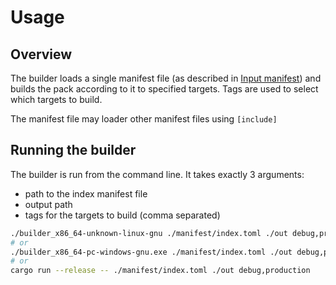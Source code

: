 # Usage
## Overview
The builder loads a single manifest file (as described in [Input manifest](./input-manifest.md.md)) and builds the pack according to it to specified targets. Tags are used to select which targets to build.

The manifest file may loader other manifest files using `[include]`

## Running the builder
The builder is run from the command line. It takes exactly 3 arguments:
- path to the index manifest file
- output path
- tags for the targets to build (comma separated)

```bash
./builder_x86_64-unknown-linux-gnu ./manifest/index.toml ./out debug,production
# or
./builder_x86_64-pc-windows-gnu.exe ./manifest/index.toml ./out debug,production
# or
cargo run --release -- ./manifest/index.toml ./out debug,production
```
